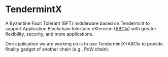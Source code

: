 # TendermintX

A Byzantine Fault Tolerant (BFT) middleware based on Tendermint to support Application Blockchain Interface eXtension ([ABCIx](https://github.com/QuarkChain/tendermintx/tree/master/abcix)) with greater flexibility, security, and more applications.

One application we are working on is to use TendermintX+ABCIx to provide finality gadget of another chain (e.g., PoW chain).

